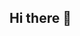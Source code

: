 ## Hi there 👋

<!--
**kimheeseo/kimheeseo** is a ✨ _special_ ✨ repository because its `README.md` (this file) appears on your GitHub profile.

![Top Langs](https://github-readme-stats.vercel.app/api/top-langs/?username=anuraghazra&layout=compact)


Here are some ideas to get you started:
![Top Langs](https://github-readme-stats.vercel.app/api/top-langs/?username=anuraghazra&layout=compact)

- 🔭 I’m currently working on ...
- 🌱 I’m currently learning ...
- 👯 I’m looking to collaborate on ...
- 🤔 I’m looking for help with ...
- 💬 Ask me about ...
- 📫 How to reach me: ...
- 😄 Pronouns: ...
- ⚡ Fun fact: ...
-->
